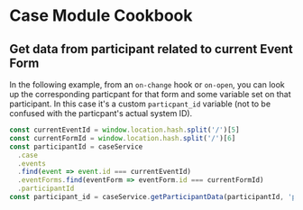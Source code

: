 # Case Module Cookbook

## Get data from participant related to current Event Form
In the following example, from an `on-change` hook or `on-open`, you can look up the corresponding particpant for that form and some variable set on that participant. In this case it's a custom `particpant_id` variable (not to be confused with the particpant's actual system ID).
```javascript
const currentEventId = window.location.hash.split('/')[5]
const currentFormId = window.location.hash.split('/')[6]
const participantId = caseService
  .case
  .events
  .find(event => event.id === currentEventId)
  .eventForms.find(eventForm => eventForm.id === currentFormId)
  .participantId
const participant_id = caseService.getParticipantData(participantId, 'participant_id')
```
